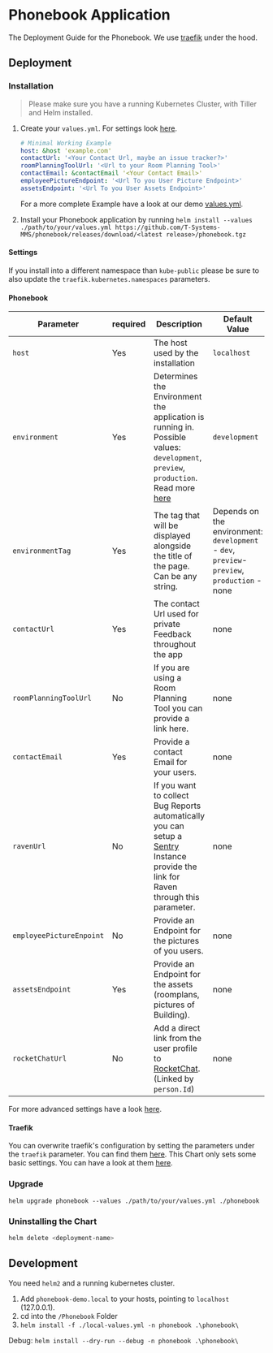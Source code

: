 # Phonebook Application

The Deployment Guide for the Phonebook.
We use [traefik](https://traefik.io/) under the hood.

## Deployment

### Installation

> Please make sure you have a running Kubernetes Cluster, with Tiller and Helm installed.

1. Create your `values.yml`. For settings look [here](#Settings).

   ```yml
   # Minimal Working Example
   host: &host 'example.com'
   contactUrl: '<Your Contact Url, maybe an issue tracker?>'
   roomPlanningToolUrl: '<Url to your Room Planning Tool>'
   contactEmail: &contactEmail '<Your Contact Email>'
   employeePictureEndpoint: '<Url To you User Picture Endpoint>'
   assetsEndpoint: '<Url To you User Assets Endpoint>'
   ```

   For a more complete Example have a look at our demo [values.yml](../demo/values.yml).

2. Install your Phonebook application by running `helm install --values ./path/to/your/values.yml https://github.com/T-Systems-MMS/phonebook/releases/download/<latest release>/phonebook.tgz`

#### Settings

If you install into a different namespace than `kube-public` please be sure to also update the `traefik.kubernetes.namespaces` parameters.

#### Phonebook

| Parameter                | required | Description                                                                                                                                                                                          | Default Value                                                                                | Example                                             |
| ------------------------ | -------- | ---------------------------------------------------------------------------------------------------------------------------------------------------------------------------------------------------- | -------------------------------------------------------------------------------------------- | --------------------------------------------------- |
| `host`                   | Yes      | The host used by the installation                                                                                                                                                                    | `localhost`                                                                                  | `domain.com`                                        |
| `environment`            | Yes      | Determines the Environment the application is running in. Possible values: `development`, `preview`, `production`. Read more [here](..\Phonebook.Frontend\src\environments\EnvironmentInterfaces.ts) | `development`                                                                                | `production`                                        |
| `environmentTag`         | Yes      | The tag that will be displayed alongside the title of the page. Can be any string.                                                                                                                   | Depends on the environment: `development` - `dev`, `preview`- `preview`, `production` - none | `demo-label`                                        |
| `contactUrl`             | Yes      | The contact Url used for private Feedback throughout the app                                                                                                                                         | none                                                                                         | `https://github.com/T-Systems-MMS/phonebook/issues` |
| `roomPlanningToolUrl`    | No       | If you are using a Room Planning Tool you can provide a link here.                                                                                                                                   | none                                                                                         | `https://room.tool.com`                             |
| `contactEmail`           | Yes      | Provide a contact Email for your users.                                                                                                                                                              | none                                                                                         | `help@here.com`                                     |
| `ravenUrl`               | No       | If you want to collect Bug Reports automatically you can setup a [Sentry](https://sentry.io/) Instance provide the link for Raven through this parameter.                                            | none                                                                                         | `https://<key>@sentry.io/<project>`                 |
| `employeePictureEnpoint` | No       | Provide an Endpoint for the pictures of you users.                                                                                                                                                   | none                                                                                         | `https://employee.pictures.com`                     |
| `assetsEndpoint`         | Yes      | Provide an Endpoint for the assets (roomplans, pictures of Building).                                                                                                                                | none                                                                                         | `https://assets.company.com`                        |
| `rocketChatUrl`          | No       | Add a direct link from the user profile to [RocketChat](https://rocket.chat/). (Linked by `person.Id`)                                                                                               | none                                                                                         | `https://rocketchat.yourcompany.com`                |

For more advanced settings have a look [here](phonebook/values.yaml).

#### Traefik

You can overwrite traefik's configuration by setting the parameters under the `traefik` parameter. You can find them [here](https://github.com/helm/charts/tree/master/stable/traefik).
This Chart only sets some basic settings. You can have a look at them [here](phonebook/values.yaml).

### Upgrade

`helm upgrade phonebook --values ./path/to/your/values.yml ./phonebook`

### Uninstalling the Chart

```bash
helm delete <deployment-name>
```

## Development

You need `helm2` and a running kubernetes cluster.

1. Add `phonebook-demo.local` to your hosts, pointing to `localhost` (127.0.0.1).
2. cd into the `/Phonebook` Folder
3. `helm install -f ./local-values.yml -n phonebook .\phonebook\`

Debug: `helm install --dry-run --debug -n phonebook .\phonebook\`
